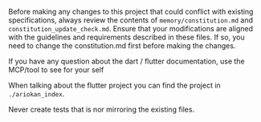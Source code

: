 Before making any changes to this project that could conflict with existing specifications, always review the contents of `memory/constitution.md` and `constitution_update_check.md`. Ensure that your modifications are aligned with the guidelines and requirements described in these files. If so, you need to change the constitution.md first before making the changes.

If you have any question about the dart / flutter documentation, use the MCP/tool to see for your self

When talking about the flutter project you can find the project in `./ariokan_index`.

Never create tests that is nor mirroring the existing files.
